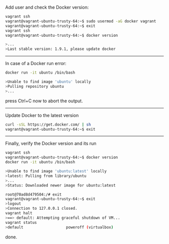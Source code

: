 Add user and check the Docker version:

```bash
vagrant ssh
vagrant@vagrant-ubuntu-trusty-64:~$ sudo usermod -aG docker vagrant
vagrant@vagrant-ubuntu-trusty-64:~$ exit
vagrant ssh
vagrant@vagrant-ubuntu-trusty-64:~$ docker version

>...
>Last stable version: 1.9.1, please update docker
```

---
In case of a Docker run error:

```bash
docker run -it ubuntu /bin/bash

>Unable to find image 'ubuntu' locally
>Pulling repository ubuntu
>...
```
press Ctrl+C now to abort the output.

---
Update Docker to the latest version

```bash
curl -sSL https://get.docker.com/ | sh
vagrant@vagrant-ubuntu-trusty-64:~$ exit
```

---
Finally, verify the Docker version and its run

```bash
vagrant ssh
vagrant@vagrant-ubuntu-trusty-64:~$ docker version
docker run -it ubuntu /bin/bash

>Unable to find image 'ubuntu:latest' locally
>latest: Pulling from library/ubuntu
>...
>Status: Downloaded newer image for ubuntu:latest

root@70ad8d479504:/# exit
vagrant@vagrant-ubuntu-trusty-64:~$ exit
>logout
>Connection to 127.0.0.1 closed.
vagrant halt
>==> default: Attempting graceful shutdown of VM...
vagrant status
>default                   poweroff (virtualbox)
```

done.

